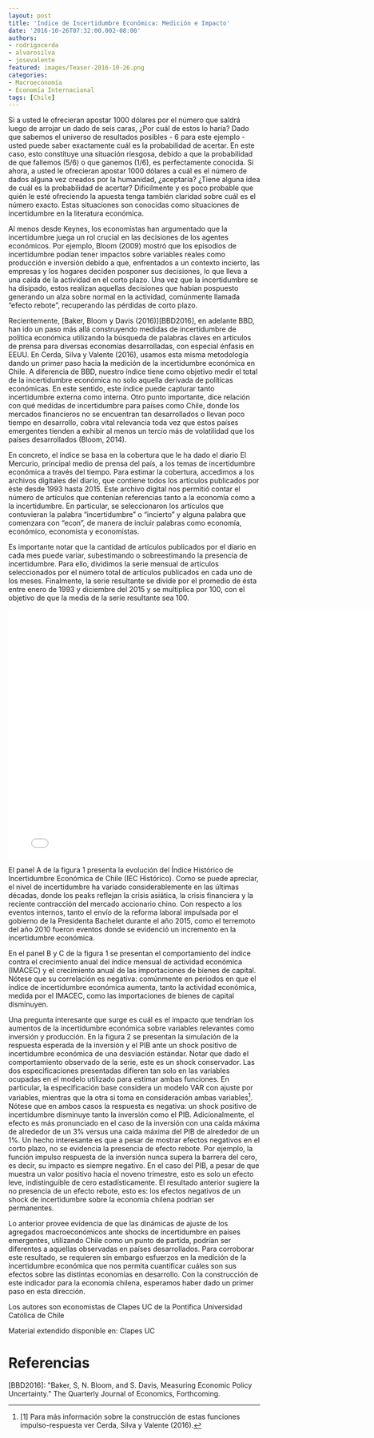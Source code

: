 ```yaml
---
layout: post
title: 'Indice de Incertidumbre Económica: Medición e Impacto'
date: '2016-10-26T07:32:00.002-08:00'
authors:
- rodrigocerda
- alvarosilva
- josevalente
featured: images/Teaser-2016-10-26.png
categories:
- Macroeconomía
- Economía Internacional
tags: [Chile]
---
```

Si a usted le ofrecieran apostar 1000 dólares por el número que saldrá luego de arrojar un dado de seis caras, ¿Por cuál de estos lo haría? Dado que sabemos el universo de resultados posibles - 6 para este ejemplo - usted puede saber exactamente cuál es la probabilidad de acertar. En este caso, esto constituye una situación riesgosa, debido a que la probabilidad de que fallemos (5/6) o que ganemos (1/6), es perfectamente conocida. Si ahora, a usted le ofrecieran apostar 1000 dólares a cuál es el número de dados alguna vez creados por la humanidad, ¿aceptaría? ¿Tiene alguna idea de cuál es la probabilidad de acertar? Difícilmente y es poco probable que quién le esté ofreciendo la apuesta tenga también claridad sobre cuál es el número exacto. Estas situaciones son conocidas como situaciones de incertidumbre en la literatura económica.

Al menos desde Keynes, los economistas han argumentado que la incertidumbre juega un rol crucial en las decisiones de los agentes económicos. Por ejemplo, Bloom (2009) mostró que los episodios de incertidumbre podían tener impactos sobre variables reales como producción e inversión debido a que, enfrentados a un contexto incierto, las empresas y los hogares deciden posponer sus decisiones, lo que lleva a una caída de la actividad en el corto plazo. Una vez que la incertidumbre se ha disipado, estos realizan aquellas decisiones que habían pospuesto generando un alza sobre normal en la actividad, comúnmente llamada “efecto rebote”, recuperando las pérdidas de corto plazo.

Recientemente, [Baker, Bloom y Davis (2016)][BBD2016], en adelante BBD, han ido un paso más allá construyendo medidas de incertidumbre de política económica utilizando la búsqueda de palabras claves en artículos de prensa para diversas economías desarrolladas, con especial énfasis en EEUU. En Cerda, Silva y Valente (2016), usamos esta misma metodología dando un primer paso hacia la medición de la incertidumbre económica en Chile. A diferencia de BBD, nuestro índice tiene como objetivo medir el total de la incertidumbre económica no solo aquella derivada de políticas económicas. En este sentido, este índice puede capturar tanto incertidumbre externa como interna. Otro punto importante, dice relación con qué medidas de incertidumbre para países como Chile, donde los mercados financieros no se encuentran tan desarrollados o llevan poco tiempo en desarrollo, cobra vital relevancia toda vez que estos países emergentes tienden a exhibir al menos un tercio más de volatilidad que los países desarrollados (Bloom, 2014).

En concreto, el índice se basa en la cobertura que le ha dado el diario El Mercurio, principal medio de prensa del país, a los temas de incertidumbre económica a través del tiempo. Para estimar la cobertura, accedimos a los archivos digitales del diario, que contiene todos los artículos publicados por éste desde 1993 hasta 2015. Este archivo digital nos permitió contar el número de artículos que contenían referencias tanto a la economía como a la incertidumbre. En particular, se seleccionaron los artículos que contuvieran la palabra “incertidumbre” o “incierto” y alguna palabra que comenzara con “econ”, de manera de incluir palabras como economía, económico, economista y economistas.

Es importante notar que la cantidad de artículos publicados por el diario en cada mes puede variar, subestimando o sobreestimando la presencia de incertidumbre. Para ello, dividimos la serie mensual de artículos seleccionados por el número total de artículos publicados en cada uno de los meses. Finalmente, la serie resultante se divide por el promedio de ésta entre enero de 1993 y diciembre del 2015 y se multiplica por 100, con el objetivo de que la media de la serie resultante sea 100.

<iframe width="780" height="500" frameborder="0" scrolling="no" src="//plot.ly/~faro/109.embed"></iframe>

El panel A de la figura 1 presenta la evolución del Índice Histórico de Incertidumbre Económica de Chile (IEC Histórico). Como se puede apreciar, el nivel de incertidumbre ha variado considerablemente en las últimas décadas, donde los peaks reflejan la crisis asiática, la crisis financiera y la reciente contracción del mercado accionario chino. Con respecto a los eventos internos, tanto el envío de la reforma laboral impulsada por el gobierno de la Presidenta Bachelet durante el año 2015, como el terremoto del año 2010 fueron eventos donde se evidenció un incremento en la incertidumbre económica.

En el panel B y C de la figura 1 se presentan el comportamiento del índice contra el crecimiento anual del índice mensual de actividad económica (IMACEC) y el crecimiento anual de las importaciones de bienes de capital. Nótese que su correlación es negativa: comúnmente en periodos en que el índice de incertidumbre económica aumenta, tanto la actividad económica, medida por el IMACEC, como las importaciones de bienes de capital disminuyen.

Una pregunta interesante que surge es cuál es el impacto que tendrían los aumentos de la incertidumbre económica sobre variables relevantes como inversión y producción. En la figura 2 se presentan la simulación de la respuesta esperada de la inversión y el PIB ante un shock positivo de incertidumbre económica de una desviación estándar. Notar que dado el comportamiento observado de la serie, este es un shock conservador. Las dos especificaciones presentadas difieren tan solo en las variables ocupadas en el modelo utilizado para estimar ambas funciones. En particular, la especificación base considera un modelo VAR con ajuste por variables, mientras que la otra si toma en consideración ambas variables[^1]. Nótese que en ambos casos la respuesta es negativa: un shock positivo de incertidumbre disminuye tanto la inversión como el PIB. Adicionalmente, el efecto es más pronunciado en el caso de la inversión con una caída máxima de alrededor de un 3% versus una caída máxima del PIB de alrededor de un 1%. Un hecho interesante es que a pesar de mostrar efectos negativos en el corto plazo, no se evidencia la presencia de efecto rebote. Por ejemplo, la función impulso respuesta de la inversión nunca supera la barrera del cero, es decir, su impacto es siempre negativo. En el caso del PIB, a pesar de que muestra un valor positivo hacia el noveno trimestre, esto es solo un efecto leve, indistinguible de cero estadísticamente. El resultado anterior sugiere la no presencia de un efecto rebote, esto es: los efectos negativos de un shock de incertidumbre sobre la economía chilena podrían ser permanentes.

Lo anterior provee evidencia de que las dinámicas de ajuste de los agregados macroeconómicos ante shocks de incertidumbre en países emergentes, utilizando Chile como un punto de partida, podrían ser diferentes a aquellas observadas en países desarrollados. Para corroborar este resultado, se requieren sin embargo esfuerzos en la medición de la incertidumbre económica que nos permita cuantificar cuáles son sus efectos sobre las distintas economías en desarrollo. Con la construcción de este indicador para la economía chilena, esperamos haber dado un primer paso en esta dirección.

Los autores son economistas de Clapes UC de la Pontifica Universidad Católica de Chile

Material extendido disponible en: Clapes UC

# Referencias



[BBD2016]: "Baker, S, N. Bloom, and S. Davis, Measuring Economic Policy Uncertainty." The Quarterly Journal of Economics, Forthcoming.

[^1]: [1] Para más información sobre la construcción de estas funciones impulso-respuesta ver Cerda, Silva y Valente (2016).
